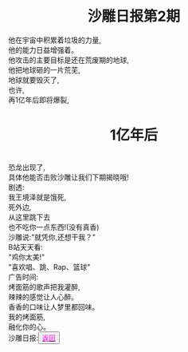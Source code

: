 <html>
	<head>
		<title>沙雕日报</title>
	    <style type="text/css">
		<!--
			.red{color:#FF0000}
			.green{color:#00FF00}
			.purple{color: #FF00FF}
		-->
        </style>
	</head>
  <body>
	  <div><h1><center>沙雕日报第2期</center></h1>
		他在宇宙中积累着垃圾的力量,<br>
		他的能力日益增强着。<br>
		他攻击的主要目标是还在荒废期的地球,<br>
	  他把地球砸的一片荒芜,<br>
	  地球就要毁灭了,<br>
	  也许,<br>
	  再1亿年后即将爆裂,<br>
    <center><h1>1亿年后</h1><br></center>
		恐龙出现了,<br>
		具体他能否击败沙雕让我们下期揭晓哦!<br>
	  剧透:<br>
	  我王境泽就是饿死,<br>
	  死外边,<br>
	  从这里跳下去<br>
	  也不吃你一点东西!(没有真香)<br>
	  沙雕说:"就凭你,还想干我？"<br>
	  B站天天看:<br>
	  "鸡你太美!"<br>
	  "喜欢唱、跳、Rap、篮球"<br>
		广告时间:<br>
		烤面筋的歌声把我灌醉,<br>
		辣辣的感觉让人心醉。<br>
		香香的口味让人梦里都回味。<br>
		我的烤面筋,<br>
		融化你的心。<br>
	  </div>
	  <div>沙雕日报:<button title="back"><a href="https://zhouningyuan1234.github.io/yyy-Sand-sculpture-daily/"><span class="purple">返回</span></a></button></div>
  </body>
  </html>
